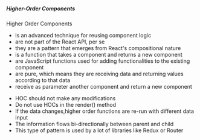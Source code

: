 ##### Higher-Order Components

Higher Order Components

- is an advanced technique for reusing component logic
- are not part of the React API, per se
- they are a pattern that emerges from React's compositional nature
- is a function that takes a component and returns a new component
- are JavaScript functions used for adding functionalities to the existing component
- are pure, which means they are receiving data and returning values according to that data
- receive as parameter another component and return a new component

* HOC should not make any modifications
* Do not use HOCs in the render() method
* If the data changes,higher order functions are re-run with different data input
* The information flows bi-directionally between parent and child
* This type of pattern is used by a lot of libraries like Redux or Router
